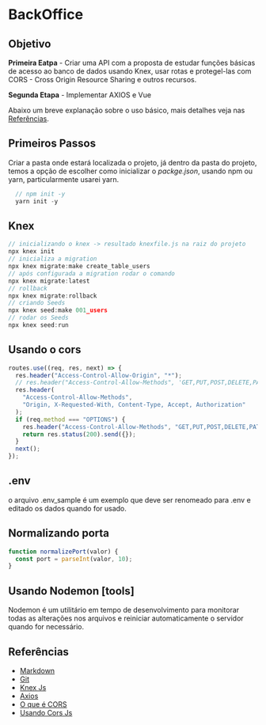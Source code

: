 # BackOffice

## Objetivo

**Primeira Eatpa** - Criar uma API com a proposta de estudar funções básicas de acesso ao banco de dados usando Knex, usar rotas e protegel-las com CORS - Cross Origin Resource Sharing e outros recursos.

**Segunda Etapa** - Implementar AXIOS e Vue

Abaixo um breve explanação sobre o uso básico, mais detalhes veja nas [Referências](#Referências).

## Primeiros Passos

Criar a pasta onde estará localizada o projeto, já dentro da pasta do projeto, temos a opção de escolher como inicializar o _packge.json_, usando npm ou yarn, particularmente usarei yarn.

```javascript
  // npm init -y
  yarn init -y
```

## Knex

```javascript
// inicializando o knex -> resultado knexfile.js na raiz do projeto
npx knex init
// inicializa a migration
npx knex migrate:make create_table_users
// após configurada a migration rodar o comando
npx knex migrate:latest
// rollback
npx knex migrate:rollback
// criando Seeds
npx knex seed:make 001_users
// rodar os Seeds
npx knex seed:run
```

## Usando o cors

```javascript
routes.use((req, res, next) => {
  res.header("Access-Control-Allow-Origin", "*");
  // res.header("Access-Control-Allow-Methods", 'GET,PUT,POST,DELETE,PATCH');
  res.header(
    "Access-Control-Allow-Methods",
    "Origin, X-Requested-With, Content-Type, Accept, Authorization"
  );
  if (req.method === "OPTIONS") {
    res.header("Access-Control-Allow-Methods", "GET,PUT,POST,DELETE,PATCH");
    return res.status(200).send({});
  }
  next();
});
```
## .env

o arquivo .env_sample é um exemplo que deve ser renomeado para .env  e editado os dados quando for usado.

## Normalizando porta

```javascript
function normalizePort(valor) {
  const port = parseInt(valor, 10);
}
```

## Usando Nodemon [tools]

Nodemon é um utilitário em tempo de desenvolvimento para monitorar todas as alterações nos arquivos e reiniciar automaticamente o servidor quando for necessário.

## Referências
- [Markdown](https://docs.pipz.com/central-de-ajuda/learning-center/guia-basico-de-markdown#open)
- [Git](https://rogerdudler.github.io/git-guide/index.pt_BR.html)
- [Knex Js](http://knexjs.org/)
- [Axios](https://br.vuejs.org/v2/cookbook/using-axios-to-consume-apis.html)
- [O que é CORS](https://developer.mozilla.org/pt-BR/docs/Web/HTTP/Controle_Acesso_CORS)
- [Usando Cors Js](https://www.npmjs.com/package/cors)